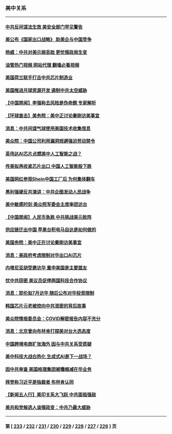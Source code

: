 ### 美中关系
---
#### [中共反间谍法生效 美安全部门罕见警告](../../pages/nf1412576/n14025385.md?06301645) 
#### [美公布《国家出口战略》 助美企与中国竞争](../../pages/nf1412576/n14025278.md?06301645) 
#### [杨威：中共对美示弱丢脸 更忧俄政局生变](../../pages/nf1412576/n14025329.md?06301645) 
#### [油管热门视频 网站代理 翻墙必看视频](http://138.2.39.72:81/youtube.html?epic-marker?06301645)
#### [美国荷兰联手打击中共芯片制造业](../../pages/nf1412576/n14025247.md?06301645) 
#### [美国推进月球资源开发 遏制中共太空威胁](../../pages/nf1412576/n14024993.md?06301645) 
#### [【中国禁闻】李强称去风险是伪命题 专家解析](../../pages/nf1412576/n14024407.md?06301645) 
#### [【环球直击】美务院：美中正讨论秦刚访美事宜](../../pages/nf1412576/n14024405.md?06301645) 
#### [消息：中共间谍气球使用美国技术收集信息](../../pages/nf1412576/n14024759.md?06301645) 
#### [美众院：中国公司利用漏洞规避强迫劳动禁令](../../pages/nf1412576/n14024344.md?06301645) 
#### [英伟达AI芯片点燃美中人工智能之战？](../../pages/nf1412576/n14024381.md?06301645) 
#### [传美拟再收紧芯片出口 中国人工智能股下跌](../../pages/nf1412576/n14024306.md?06301645) 
#### [美国网红参观Shein中国工厂后 为何集体翻车](../../pages/nf1412576/n14024265.md?06301645) 
#### [黑利强硬反共演讲：中共企图发动人民战争](../../pages/nf1412576/n14024162.md?06301645) 
#### [美中敏感时刻 美众院军委会主席率团访台](../../pages/nf1412576/n14024129.md?06301645) 
#### [【中国禁闻】人民币急跌 中共挑战美元败阵](../../pages/nf1412576/n14023742.md?06301645) 
#### [供应链迁出中国 苹果台积电马自达是如何做的](../../pages/nf1412576/n14023243.md?06301645) 
#### [美国务院：美中正在讨论秦刚访美事宜](../../pages/nf1412576/n14023804.md?06301645) 
#### [消息：美政府考虑限制对华出口AI芯片](../../pages/nf1412576/n14023873.md?06301645) 
#### [内塔尼亚胡受邀访华 重申美国是主要盟友](../../pages/nf1412576/n14023686.md?06301645) 
#### [忧中共窃密 美议员促停两国科技合作协议](../../pages/nf1412576/n14023621.md?06301645) 
#### [消息：耶伦拟7月访华 随后公布对华投资限制](../../pages/nf1412576/n14023251.md?06301645) 
#### [韩国芯片元老被控向中共泄密的背后故事](../../pages/nf1412576/n14023102.md?06301645) 
#### [美众院情报委员会：COVID解密报告内容不充分](../../pages/nf1412576/n14023057.md?06301645) 
#### [消息：北京曾向布林肯打探美对台大选态度](../../pages/nf1412576/n14022811.md?06301645) 
#### [中国跨境电商扩张海外 因与中共关系受质疑](../../pages/nf1412576/n14022737.md?06301645) 
#### [美中科技大战白热化 生成式AI是下一战场？](../../pages/nf1412576/n14021752.md?06301645) 
#### [因中共审查 美国格理集团被曝缩减在华业务](../../pages/nf1412576/n14022548.md?06301645) 
#### [拜登称习近平是独裁者 布林肯认同](../../pages/nf1412576/n14022538.md?06301645) 
#### [【新闻五人行】美印关系大飞跃 中共面临强敌](../../pages/nf1412576/n14022435.md?06301645) 
#### [美共和党候选人谈俄政变：中共乃最大威胁](../../pages/nf1412576/n14022409.md?06301645) 

---
#### 第 [ [233](./233.md?06301645) / [232](./232.md?06301645) / [231](./231.md?06301645) / [230](./230.md?06301645) / [229](./229.md?06301645) / [228](./228.md?06301645) / [227](./227.md?06301645) / [226](./226.md?06301645) ] 页

